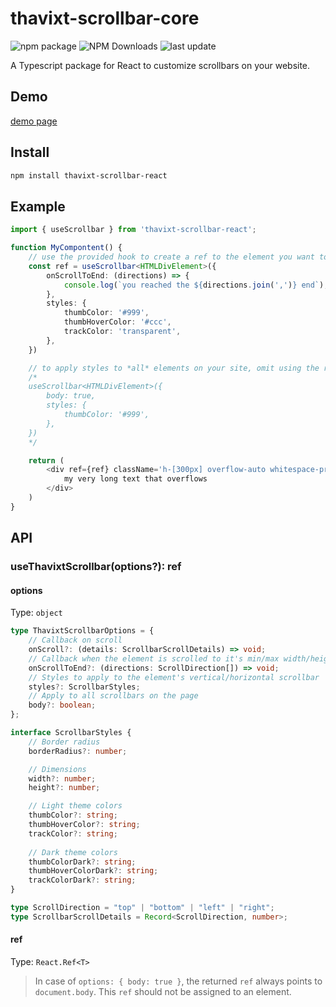# thavixt-scrollbar-core

![npm package](https://img.shields.io/npm/v/thavixt-scrollbar-react)
![NPM Downloads](https://img.shields.io/npm/dm/thavixt-scrollbar-react)
![last update](https://img.shields.io/npm/last-update/thavixt-scrollbar-react)

A Typescript package for React to customize scrollbars on your website.

## Demo

[demo page](https://demo-thavixt-scrollbar-react.vercel.app/)

## Install

```bash
npm install thavixt-scrollbar-react
```

## Example

```ts
import { useScrollbar } from 'thavixt-scrollbar-react';

function MyCompontent() {
	// use the provided hook to create a ref to the element you want to customize
	const ref = useScrollbar<HTMLDivElement>({
		onScrollToEnd: (directions) => {
			console.log(`you reached the ${directions.join(',')} end`);
		},
		styles: {
			thumbColor: '#999',
			thumbHoverColor: '#ccc',
			trackColor: 'transparent',
		},
	})

	// to apply styles to *all* elements on your site, omit using the returned `ref`
	/*
	useScrollbar<HTMLDivElement>({
		body: true,
		styles: {
			thumbColor: '#999',
		},
	})
	*/

	return (
		<div ref={ref} className='h-[300px] overflow-auto whitespace-pre'>
			my very long text that overflows
		</div>
	)
}
```

## API

### useThavixtScrollbar(options?): ref

#### options

Type: `object`

```ts
type ThavixtScrollbarOptions = {
	// Callback on scroll
	onScroll?: (details: ScrollbarScrollDetails) => void;
	// Callback when the element is scrolled to it's min/max width/height
	onScrollToEnd?: (directions: ScrollDirection[]) => void;
	// Styles to apply to the element's vertical/horizontal scrollbar
	styles?: ScrollbarStyles;
	// Apply to all scrollbars on the page
	body?: boolean;
};

interface ScrollbarStyles {
	// Border radius
	borderRadius?: number;

	// Dimensions
	width?: number;
	height?: number;

	// Light theme colors
	thumbColor?: string;
	thumbHoverColor?: string;
	trackColor?: string;
	
	// Dark theme colors
	thumbColorDark?: string;
	thumbHoverColorDark?: string;
	trackColorDark?: string;
}

type ScrollDirection = "top" | "bottom" | "left" | "right";
type ScrollbarScrollDetails = Record<ScrollDirection, number>;
```

#### ref

Type: `React.Ref<T>`

> In case of `options: { body: true }`, the returned `ref` always points to `document.body`. This `ref` should not be assigned to an element.
